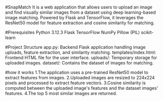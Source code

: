 #SnapMatch
It is a web application that allows users to upload an image and find visually similar images from a dataset using deep learning-based image matching. Powered by Flask and TensorFlow, it leverages the ResNet50 model for feature extraction and cosine similarity for matching.

#Prerequisites
Python 3.12.3
Flask
TensorFlow
NumPy
Pillow (PIL)
scikit-learn

#Project Structure
app.py: Backend Flask application handling image uploads, feature extraction, and similarity matching.
templates/index.html: Frontend HTML file for the user interface.
uploads/: Temporary storage for uploaded images.
dataset/: Contains the dataset of images for matching.

#how it works
1.The application uses a pre-trained ResNet50 model to extract features from images.
2.Uploaded images are resized to 224x224 pixels and processed to extract feature vectors.
3.Cosine similarity is computed between the uploaded image's features and the dataset images' features.
4.The top 5 most similar images are returned.